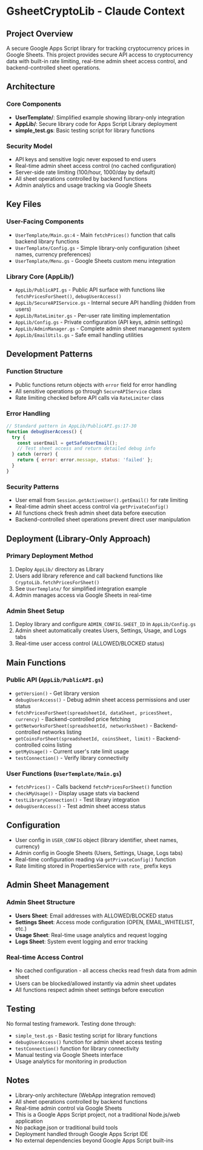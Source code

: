 # GsheetCryptoLib - Claude Context

## Project Overview
A secure Google Apps Script library for tracking cryptocurrency prices in Google Sheets. This project provides secure API access to cryptocurrency data with built-in rate limiting, real-time admin sheet access control, and backend-controlled sheet operations.

## Architecture

### Core Components
- **UserTemplate/**: Simplified example showing library-only integration 
- **AppLib/**: Secure library code for Apps Script Library deployment
- **simple_test.gs**: Basic testing script for library functions

### Security Model
- API keys and sensitive logic never exposed to end users
- Real-time admin sheet access control (no cached configuration)
- Server-side rate limiting (100/hour, 1000/day by default) 
- All sheet operations controlled by backend functions
- Admin analytics and usage tracking via Google Sheets

## Key Files

### User-Facing Components
- `UserTemplate/Main.gs:4` - Main `fetchPrices()` function that calls backend library functions
- `UserTemplate/Config.gs` - Simple library-only configuration (sheet names, currency preferences)
- `UserTemplate/Menu.gs` - Google Sheets custom menu integration

### Library Core (AppLib/)
- `AppLib/PublicAPI.gs` - Public API surface with functions like `fetchPricesForSheet()`, `debugUserAccess()`
- `AppLib/SecureAPIService.gs` - Internal secure API handling (hidden from users)
- `AppLib/RateLimiter.gs` - Per-user rate limiting implementation
- `AppLib/Config.gs` - Private configuration (API keys, admin settings)
- `AppLib/AdminManager.gs` - Complete admin sheet management system
- `AppLib/EmailUtils.gs` - Safe email handling utilities

## Development Patterns

### Function Structure
- Public functions return objects with `error` field for error handling
- All sensitive operations go through `SecureAPIService` class
- Rate limiting checked before API calls via `RateLimiter` class

### Error Handling
```javascript
// Standard pattern in AppLib/PublicAPI.gs:17-30
function debugUserAccess() {
  try {
    const userEmail = getSafeUserEmail();
    // Test sheet access and return detailed debug info
  } catch (error) {
    return { error: error.message, status: 'failed' };
  }
}
```

### Security Patterns
- User email from `Session.getActiveUser().getEmail()` for rate limiting
- Real-time admin sheet access control via `getPrivateConfig()`
- All functions check fresh admin sheet data before execution
- Backend-controlled sheet operations prevent direct user manipulation

## Deployment (Library-Only Approach)

### Primary Deployment Method
1. Deploy `AppLib/` directory as Library
2. Users add library reference and call backend functions like `CryptoLib.fetchPricesForSheet()`
3. See `UserTemplate/` for simplified integration example
4. Admin manages access via Google Sheets in real-time

### Admin Sheet Setup
1. Deploy library and configure `ADMIN_CONFIG.SHEET_ID` in `AppLib/Config.gs`
2. Admin sheet automatically creates Users, Settings, Usage, and Logs tabs
3. Real-time user access control (ALLOWED/BLOCKED status)

## Main Functions

### Public API (`AppLib/PublicAPI.gs`)
- `getVersion()` - Get library version
- `debugUserAccess()` - Debug admin sheet access permissions and user status
- `fetchPricesForSheet(spreadsheetId, dataSheet, pricesSheet, currency)` - Backend-controlled price fetching
- `getNetworksForSheet(spreadsheetId, networksSheet)` - Backend-controlled networks listing
- `getCoinsForSheet(spreadsheetId, coinsSheet, limit)` - Backend-controlled coins listing
- `getMyUsage()` - Current user's rate limit usage
- `testConnection()` - Verify library connectivity

### User Functions (`UserTemplate/Main.gs`)
- `fetchPrices()` - Calls backend `fetchPricesForSheet()` function
- `checkMyUsage()` - Display usage stats via backend
- `testLibraryConnection()` - Test library integration
- `debugUserAccess()` - Test admin sheet access status

## Configuration
- User config in `USER_CONFIG` object (library identifier, sheet names, currency)
- Admin config in Google Sheets (Users, Settings, Usage, Logs tabs)
- Real-time configuration reading via `getPrivateConfig()` function
- Rate limiting stored in PropertiesService with `rate_` prefix keys

## Admin Sheet Management

### Admin Sheet Structure
- **Users Sheet**: Email addresses with ALLOWED/BLOCKED status
- **Settings Sheet**: Access mode configuration (OPEN, EMAIL_WHITELIST, etc.)
- **Usage Sheet**: Real-time usage analytics and request logging
- **Logs Sheet**: System event logging and error tracking

### Real-time Access Control
- No cached configuration - all access checks read fresh data from admin sheet
- Users can be blocked/allowed instantly via admin sheet updates
- All functions respect admin sheet settings before execution

## Testing
No formal testing framework. Testing done through:
- `simple_test.gs` - Basic testing script for library functions
- `debugUserAccess()` function for admin sheet access testing
- `testConnection()` function for library connectivity
- Manual testing via Google Sheets interface
- Usage analytics for monitoring in production

## Notes
- Library-only architecture (WebApp integration removed)
- All sheet operations controlled by backend functions
- Real-time admin control via Google Sheets
- This is a Google Apps Script project, not a traditional Node.js/web application
- No package.json or traditional build tools
- Deployment handled through Google Apps Script IDE
- No external dependencies beyond Google Apps Script built-ins